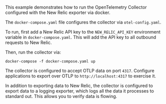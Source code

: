 This example demonstrates how to run the OpenTelemetry Collector configured with the New 
Relic exporter via docker.

The `docker-compose.yaml` file configures the collector via `otel-config.yaml`.

To run, first add a New Relic API key to the `NEW_RELIC_API_KEY` environment variable in 
`docker-compose.yaml`. This will add the API key to all outbound requests to New Relic.

Then, run the collector via:

```shell
docker-compose -f docker-compose.yaml up
```

The collector is configured to accept OTLP data on port `4317`. Configure applications to
export over OTLP to `http://localhost:4317` to exercise it.

In addition to exporting data to New Relic, the collector is configured to export data to 
a logging exporter, which logs all the data it processes to standard out. This allows you
to verify data is flowing.